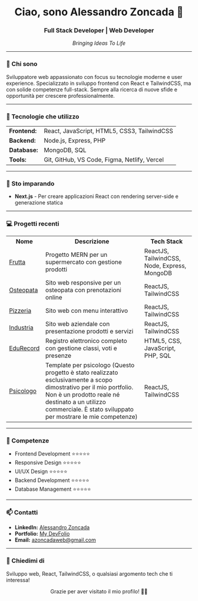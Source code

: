 <!-- Orange Banner using HTML table -->



<!-- Header with greeting and animated text -->
<div align="center">
  <h1>Ciao, sono Alessandro Zoncada 👋</h1>
  <h3>Full Stack Developer | Web Developer </h3>
  <p><em>Bringing Ideas To Life</em></p>
</div>

<hr>

<!-- About Me Section -->
<div>
  <h3>🚀 Chi sono</h3>
  <p>
    Sviluppatore web appassionato con focus su tecnologie moderne e user experience.
    Specializzato in sviluppo frontend con React e TailwindCSS, ma con solide competenze full-stack.
    Sempre alla ricerca di nuove sfide e opportunità per crescere professionalmente.
  </p>
</div>

<hr>

<!-- Current Tech Stack -->
<div>
  <h3>🔭 Tecnologie che utilizzo</h3>
  <table>
    <tr>
      <td><strong>Frontend:</strong></td>
      <td>React, JavaScript, HTML5, CSS3, TailwindCSS</td>
    </tr>
    <tr>
      <td><strong>Backend:</strong></td>
      <td>Node.js, Express, PHP</td>
    </tr>
    <tr>
      <td><strong>Database:</strong></td>
      <td>MongoDB, SQL</td>
    </tr>
    <tr>
      <td><strong>Tools:</strong></td>
      <td>Git, GitHub, VS Code, Figma, Netlify, Vercel</td>
    </tr>
  </table>
</div>

<hr>

<!-- Currently Learning -->
<div>
  <h3>🌱 Sto imparando</h3>
  <ul>
    <li><strong>Next.js</strong> - Per creare applicazioni React con rendering server-side e generazione statica</li>
  </ul>
</div>

<hr>

<!-- Projects Section -->
<div>
  <h3>💻 Progetti recenti</h3>
  <table>
    <tr>
      <th>Nome</th>
      <th>Descrizione</th>
      <th>Tech Stack</th>
    </tr>
    <tr>
      <td><a href="https://azwebdevfolio.netlify.app/">Frutta</a></td>
      <td>Progetto MERN per un supermercato con gestione prodotti</td>
      <td>ReactJS, TailwindCSS, Node, Express, MongoDB</td>
    </tr>
    <tr>
      <td><a href="https://azwebdevfolio.netlify.app/luca-savioli">Osteopata</a></td>
      <td>Sito web responsive per un osteopata con prenotazioni online</td>
      <td>ReactJS, TailwindCSS</td>
    </tr>
    <tr>
      <td><a href="https://azwebdevfolio.netlify.app/cepizzaperte">Pizzeria</a></td>
      <td>Sito web con menu interattivo</td>
      <td>ReactJS, TailwindCSS</td>
    </tr>
    <tr>
      <td><a href="https://azwebdevfolio.netlify.app/fasaf">Industria</a></td>
      <td>Sito web aziendale con presentazione prodotti e servizi</td>
      <td>ReactJS, TailwindCSS</td>
    </tr>
    <tr>
      <td><a href="https://azwebdevfolio.netlify.app/edurecord">EduRecord</a></td>
      <td>Registro elettronico completo con gestione classi, voti e presenze</td>
      <td>HTML5, CSS, JavaScript, PHP, SQL</td>
    </tr>
    <tr>
      <td><a href="https://azwebdevfolio.netlify.app/Psychologist">Psicologo</a></td>
      <td>Template per psicologo (Questo progetto è stato realizzato esclusivamente a scopo dimostrativo per il mio portfolio. Non è un prodotto reale né destinato a un utilizzo commerciale. È stato sviluppato per mostrare le mie competenze)</td>
      <td>ReactJS, TailwindCSS</td>
    </tr>
  </table>
</div>

<hr>

<!-- Skills Progress -->
<div>
  <h3>🔧 Competenze</h3>
  <ul>
    <li>Frontend Development ⭐⭐⭐⭐⭐</li>
    <li>Responsive Design ⭐⭐⭐⭐⭐</li>
    <li>UI/UX Design ⭐⭐⭐⭐⭐</li>
    <li>Backend Development ⭐⭐⭐⭐⭐</li>
    <li>Database Management ⭐⭐⭐⭐⭐</li>
  </ul>
</div>

<hr>

<!-- Contact Information -->
<div>
  <h3>📫 Contatti</h3>
  <ul>
    <li><strong>LinkedIn:</strong> <a href="https://www.linkedin.com/in/alessandro-zoncada-b80795284/">Alessandro Zoncada</a></li>
    <li><strong>Portfolio:</strong> <a href="https://azwebdevfolio.netlify.app/">My DevFolio</a></li>
    <li><strong>Email:</strong> <a href="mailto:azoncadaweb@gmail.com">azoncadaweb@gmail.com</a></li>
  </ul>
</div>

<hr>

<!-- Ask Me About Section -->
<div>
  <h3>💬 Chiedimi di</h3>
  <p>
    Sviluppo web, React, TailwindCSS, o qualsiasi argomento tech che ti interessa!
  </p>
</div>

<div align="center">
  <p>Grazie per aver visitato il mio profilo! 👨‍💻</p>
</div>
